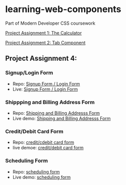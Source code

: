 # learning-web-components
Part of Modern Developer CSS coursework

[Project Assignment 1: The Calculator](https://github.com/Zesc/P1-the-calculator)

[Project Assignment 2: Tab Component](https://github.com/Zesc/tabs-component)

## Project Assignment 4:

### Signup/Login Form
- Repo: [Signup Form / Login Form](https://github.com/Zesc/P4-signup-form) 
- Live: [Signup Form / Login Form](https://zesc.github.io/P4-signup-form/)


### Shippping and Billing Address Form
- Repo: [Shipping and Billing Addresss Form](https://github.com/Zesc/P4-shipping-billing-form)
- Live demo: [Shipping and Billing Addresss Form](https://zesc.github.io/P4-shipping-billing-form/)

### Credit/Debit Card Form
- Repo: [credit/cdebit card form](https://github.com/Zesc/P4-credit-debit-card-form)
- live demoe: [credit/debit card form](https://zesc.github.io/P4-credit-debit-card-form/)

### Scheduling Form
- Repo: [scheduling form](https://github.com/Zesc/P4-scheduling-form)
- Live demo: [scheduling form](https://zesc.github.io/P4-scheduling-form/)
